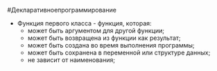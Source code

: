  #Декларативноепрограммирование 
 
 * Функция первого класса - функция, которая:
	 * может быть аргументом для другой функции;
	 * может быть возвращена из функции как результат;
	 * может быть создана во время выполнения программы;
	 * может быть сохранена в переменной или структуре данных;
	 * не зависит от наименования;